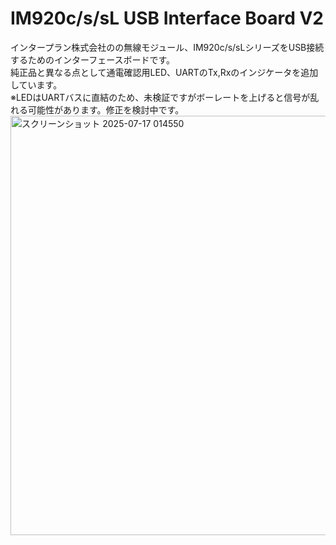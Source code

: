 # IM920c/s/sL USB Interface Board V2
インタープラン株式会社のの無線モジュール、IM920c/s/sLシリーズをUSB接続するためのインターフェースボードです。\
純正品と異なる点として通電確認用LED、UARTのTx,Rxのインジケータを追加しています。\
※LEDはUARTバスに直結のため、未検証ですがボーレートを上げると信号が乱れる可能性があります。修正を検討中です。
<img width="950" height="671" alt="スクリーンショット 2025-07-17 014550" src="https://github.com/user-attachments/assets/294931c6-bef8-47a6-8a01-5bbc9f178afd" />


